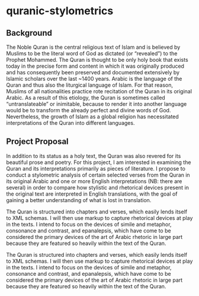 # quranic-stylometrics

## Background

The Noble Quran is the central religious text of Islam and is believed by Muslims to be the literal word of God as dictated (or “revealed”) to the Prophet Mohammed. The Quran is thought to be only holy book that exists today in the precise form and content in which it was originally produced and has consequently been preserved and documented extensively by Islamic scholars over the last ~1400 years. Arabic is the language of the Quran and thus also the liturgical language of Islam. For that reason, Muslims of all nationalities practice rote recitation of the Quran in its original Arabic. As a result of this etiology, the Quran is sometimes called “untranslateable” or inimitable, because to render it into another language would be to transform the already perfect and divine words of God. Nevertheless, the growth of Islam as a global religion has necessitated interpretations of the Quran into different languages.


## Project Proposal 
In addition to its status as a holy text, the Quran was also revered for its beautiful prose and poetry. For this project, I am interested in examining the Quran and its interpretations primarily as pieces of literature. I propose to conduct a stylometric analysis of certain selected verses from the Quran in its original Arabic and one or more English interpretations (NB: there are several) in order to compare how stylistic and rhetorical devices present in the original text are interpreted in English translations, with the goal of gaining a better understanding of what is lost in translation. 


The Quran is structured into chapters and verses, which easily lends itself to XML schemas. I will then use markup to capture rhetorical devices at play in the texts. I intend to focus on the devices of simile and metaphor, consonance and contrast, and epanalepsis, which have come to be considered the primary devices of the art of Arabic rhetoric in large part because they are featured so heavily within the text of the Quran.


The Quran is structured into chapters and verses, which easily lends itself to XML schemas. I will then use markup to capture rhetorical devices at play in the texts. I intend to focus on the devices of simile and metaphor, consonance and contrast, and epanalepsis, which have come to be considered the primary devices of the art of Arabic rhetoric in large part because they are featured so heavily within the text of the Quran.
